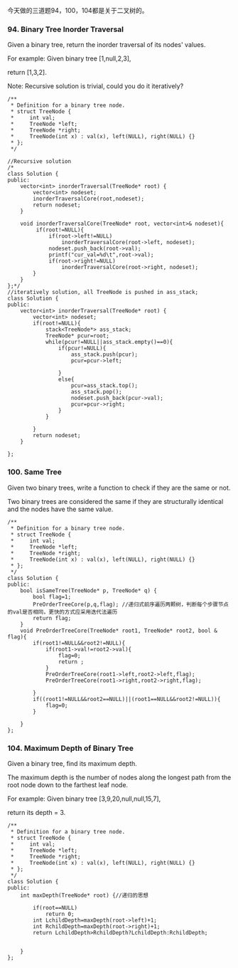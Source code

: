 今天做的三道题94，100，104都是关于二叉树的。

### 94. Binary Tree Inorder Traversal
Given a binary tree, return the inorder traversal of its nodes' values.

For example:
Given binary tree [1,null,2,3],

return [1,3,2].

Note: Recursive solution is trivial, could you do it iteratively?
```
/**
 * Definition for a binary tree node.
 * struct TreeNode {
 *     int val;
 *     TreeNode *left;
 *     TreeNode *right;
 *     TreeNode(int x) : val(x), left(NULL), right(NULL) {}
 * };
 */

//Recursive solution
/*
class Solution {
public:
    vector<int> inorderTraversal(TreeNode* root) {
        vector<int> nodeset;
        inorderTraversalCore(root,nodeset);
        return nodeset;
    }
    
    void inorderTraversalCore(TreeNode* root, vector<int>& nodeset){
         if(root!=NULL){
             if(root->left!=NULL)
                 inorderTraversalCore(root->left, nodeset);
             nodeset.push_back(root->val);
             printf("cur_val=%d\t",root->val);
             if(root->right!=NULL)
                 inorderTraversalCore(root->right, nodeset);
        }   
    }
};*/
//iteratively solution, all TreeNode is pushed in ass_stack;
class Solution {
public:
    vector<int> inorderTraversal(TreeNode* root) {
        vector<int> nodeset;
        if(root!=NULL){
            stack<TreeNode*> ass_stack;  
            TreeNode* pcur=root;
            while(pcur!=NULL||ass_stack.empty()==0){
                if(pcur!=NULL){ 
                    ass_stack.push(pcur);
                    pcur=pcur->left;
                    
                }
                else{
                    pcur=ass_stack.top();
                    ass_stack.pop();
                    nodeset.push_back(pcur->val);
                    pcur=pcur->right;
                } 
            }
 
        }
        return nodeset;
    }

};
```
### 100. Same Tree

Given two binary trees, write a function to check if they are the same or not.

Two binary trees are considered the same if they are structurally identical and the nodes have the same value.
```
/**
 * Definition for a binary tree node.
 * struct TreeNode {
 *     int val;
 *     TreeNode *left;
 *     TreeNode *right;
 *     TreeNode(int x) : val(x), left(NULL), right(NULL) {}
 * };
 */
class Solution {
public:
    bool isSameTree(TreeNode* p, TreeNode* q) {
        bool flag=1;
        PreOrderTreeCore(p,q,flag); //递归式前序遍历两颗树，判断每个步骤节点的val是否相同，更快的方式应采用迭代法遍历
        return flag;
    }
    void PreOrderTreeCore(TreeNode* root1, TreeNode* root2, bool & flag){
        if(root1!=NULL&&root2!=NULL){
            if(root1->val!=root2->val){
                flag=0;
                return ;
            }
            PreOrderTreeCore(root1->left,root2->left,flag);
            PreOrderTreeCore(root1->right,root2->right,flag);
            
        }
        if((root1!=NULL&&root2==NULL)||(root1==NULL&&root2!=NULL)){
            flag=0;
        }
            
    }
};
```
### 104. Maximum Depth of Binary Tree

Given a binary tree, find its maximum depth.

The maximum depth is the number of nodes along the longest path from the root node down to the farthest leaf node.

For example:
Given binary tree [3,9,20,null,null,15,7],

return its depth = 3.

```
/**
 * Definition for a binary tree node.
 * struct TreeNode {
 *     int val;
 *     TreeNode *left;
 *     TreeNode *right;
 *     TreeNode(int x) : val(x), left(NULL), right(NULL) {}
 * };
 */
class Solution {
public:
    int maxDepth(TreeNode* root) {//递归的思想
        
        if(root==NULL)
            return 0;
        int LchildDepth=maxDepth(root->left)+1;
        int RchildDepth=maxDepth(root->right)+1;
        return LchildDepth>RchildDepth?LchildDepth:RchildDepth;
        
        
    }
};
```
